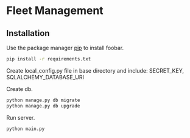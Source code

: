 # Fleet Management

## Installation

Use the package manager [pip](https://pip.pypa.io/en/stable/) to install foobar.

```bash
pip install -r requirements.txt
```

Create local_config.py file in base directory and include: SECRET_KEY, SQLALCHEMY_DATABASE_URI

Create db.
```bash
python manage.py db migrate
python manage.py db upgrade
```

Run server.
```bash
python main.py
```